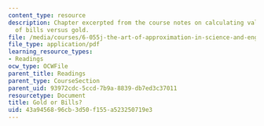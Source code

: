 ```yaml
---
content_type: resource
description: Chapter excerpted from the course notes on calculating value per mass
  of bills versus gold.
file: /media/courses/6-055j-the-art-of-approximation-in-science-and-engineering-spring-2008/43a9456896cb3d50f155a523250719e3_feb11.pdf
file_type: application/pdf
learning_resource_types:
- Readings
ocw_type: OCWFile
parent_title: Readings
parent_type: CourseSection
parent_uid: 93972cdc-5ccd-7b9a-8839-db7ed3c37011
resourcetype: Document
title: Gold or Bills?
uid: 43a94568-96cb-3d50-f155-a523250719e3
---
```

